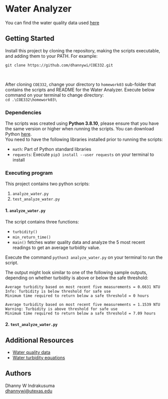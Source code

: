 # Water Analyzer


You can find the water quality data used <a href="https://raw.githubusercontent.com/wjallen/turbidity/main/turbidity_data.json">here</a>

## Getting Started

Install this project by cloning the repository, making the scripts executable, and adding them to your PATH. For example: <br>

`git clone https://github.com/dhannywi/COE332.git`

<br>

After cloning `COE332`, change your directory to `homework03` sub-folder that contains the scripts and README for the Water Analyzer. Execute below command on your terminal to change directory: <br>
`cd .\COE332\homework03\`


### Dependencies

The scripts was created using <b>Python 3.8.10</b>, please ensure that you have the same version or higher when running the scripts. 
You can download Python <a href= "https://www.python.org/">here</a>.<br> 
You need to have the following libraries installed prior to running the scripts:
* `math`: Part of Python standard libraries
* `requests`: Execute `pip3 install --user requests` on your terminal to install

### Executing program

This project contains two python scripts:

1.  `analyze_water.py`
2.  `test_analyze_water.py`

#### 1. `analyze_water.py`

The script contains three functions:
* `turbidity()`
* `min_return_time()`
* `main()` fetches water quality data and analyze the 5 most recent readings to get an average turbidity value. 

Execute the command `python3 analyze_water.py` on your terminal to run the script.
<p>The output might look similar to one of the following sample outputs, depending on whether turbidity is above or below the safe threshold:</p>

```
Average turbidity based on most recent five measurements = 0.6631 NTU
Info: Turbidity is below threshold for safe use
Minimum time required to return below a safe threshold = 0 hours
```

```
Average turbidity based on most recent five measurements = 1.1539 NTU
Warning: Turbidity is above threshold for safe use
Minimum time required to return below a safe threshold = 7.09 hours
```

#### 2. `test_analyze_water.py`

## Additional Resources

* <a href='https://raw.githubusercontent.com/wjallen/turbidity/main/turbidity_data.json'>Water quality data</a>
* <a href='https://www.fondriest.com/environmental-measurements/measurements/measuring-water-quality/turbidity-sensors-meters-and-methods/'>Water turbidity equations</a>

## Authors
Dhanny W Indrakusuma<br>
dhannywi@utexas.edu
